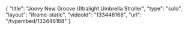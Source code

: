 {
    "title": "Joovy New Groove Ultralight Umbrella Stroller",
    "type": "solo",
    "layout": "iframe-static",
    "videoId": "133446168",
    "url": "\/tvpembed\/133446168"
}